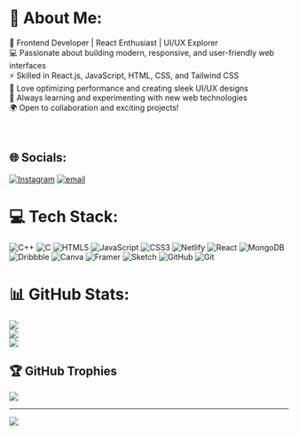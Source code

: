 # 💫 About Me:
🚀 Frontend Developer | React Enthusiast | UI/UX Explorer<br>💻 Passionate about building modern, responsive, and user-friendly web interfaces<br>⚡ Skilled in React.js, JavaScript, HTML, CSS, and Tailwind CSS<br>🔧 Love optimizing performance and creating sleek UI/UX designs<br>📌 Always learning and experimenting with new web technologies<br>🌍 Open to collaboration and exciting projects!<br><br><br>

## 🌐 Socials:
[![Instagram](https://img.shields.io/badge/Instagram-%23E4405F.svg?logo=Instagram&logoColor=white)](https://instagram.com/way2nitinn) [![email](https://img.shields.io/badge/Email-D14836?logo=gmail&logoColor=white)](mailto:nitinjr812@gmail.com) 

# 💻 Tech Stack:
![C++](https://img.shields.io/badge/c++-%2300599C.svg?style=for-the-badge&logo=c%2B%2B&logoColor=white) ![C](https://img.shields.io/badge/c-%2300599C.svg?style=for-the-badge&logo=c&logoColor=white) ![HTML5](https://img.shields.io/badge/html5-%23E34F26.svg?style=for-the-badge&logo=html5&logoColor=white) ![JavaScript](https://img.shields.io/badge/javascript-%23323330.svg?style=for-the-badge&logo=javascript&logoColor=%23F7DF1E) ![CSS3](https://img.shields.io/badge/css3-%231572B6.svg?style=for-the-badge&logo=css3&logoColor=white) ![Netlify](https://img.shields.io/badge/netlify-%23000000.svg?style=for-the-badge&logo=netlify&logoColor=#00C7B7) ![React](https://img.shields.io/badge/react-%2320232a.svg?style=for-the-badge&logo=react&logoColor=%2361DAFB) ![MongoDB](https://img.shields.io/badge/MongoDB-%234ea94b.svg?style=for-the-badge&logo=mongodb&logoColor=white) ![Dribbble](https://img.shields.io/badge/Dribbble-EA4C89?style=for-the-badge&logo=dribbble&logoColor=white) ![Canva](https://img.shields.io/badge/Canva-%2300C4CC.svg?style=for-the-badge&logo=Canva&logoColor=white) ![Framer](https://img.shields.io/badge/Framer-black?style=for-the-badge&logo=framer&logoColor=blue) ![Sketch](https://img.shields.io/badge/Sketch-FFB387?style=for-the-badge&logo=sketch&logoColor=black) ![GitHub](https://img.shields.io/badge/github-%23121011.svg?style=for-the-badge&logo=github&logoColor=white) ![Git](https://img.shields.io/badge/git-%23F05033.svg?style=for-the-badge&logo=git&logoColor=white)
# 📊 GitHub Stats:
![](https://github-readme-stats.vercel.app/api?username=Nitinjr812&theme=dark&hide_border=false&include_all_commits=false&count_private=false)<br/>
![](https://github-readme-streak-stats.herokuapp.com/?user=Nitinjr812&theme=dark&hide_border=false)<br/>
![](https://github-readme-stats.vercel.app/api/top-langs/?username=Nitinjr812&theme=dark&hide_border=false&include_all_commits=false&count_private=false&layout=compact)

## 🏆 GitHub Trophies
![](https://github-profile-trophy.vercel.app/?username=Nitinjr812&theme=radical&no-frame=false&no-bg=true&margin-w=4)

---
[![](https://visitcount.itsvg.in/api?id=Nitinjr812&icon=0&color=0)](https://visitcount.itsvg.in)
